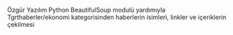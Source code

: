 Özgür Yazılım
Python BeautifulSoup modulü yardımıyla Tgrthaberler/ekonomi kategorisinden haberlerin isimleri, linkler ve içeriklerin çekilmesi

